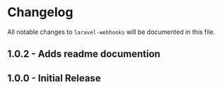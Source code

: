 # Changelog

All notable changes to `laravel-webhooks` will be documented in this file.

## 1.0.2 - Adds readme documention

## 1.0.0 - Initial Release
